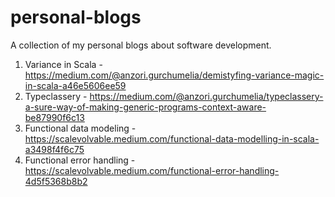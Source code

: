 # personal-blogs
A collection of my personal blogs about software development.

1) Variance in Scala - https://medium.com/@anzori.gurchumelia/demistyfing-variance-magic-in-scala-a46e5606ee59 
2) Typeclassery - https://medium.com/@anzori.gurchumelia/typeclassery-a-sure-way-of-making-generic-programs-context-aware-be87990f6c13
3) Functional data modeling - https://scalevolvable.medium.com/functional-data-modelling-in-scala-a3498f4f6c75
4) Functional error handling - https://scalevolvable.medium.com/functional-error-handling-4d5f5368b8b2
